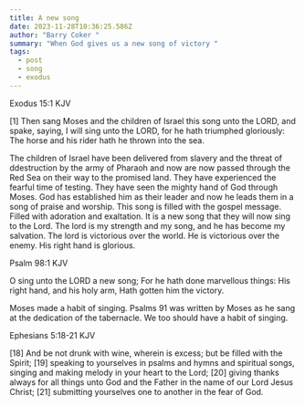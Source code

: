 ```yaml
---
title: A new song
date: 2023-11-28T10:36:25.586Z
author: "Barry Coker "
summary: "When God gives us a new song of victory "
tags:
  - post
  - song
  - exodus
---
```

‭‭Exodus‬ ‭15:1‬ ‭KJV‬‬

\[1] Then sang Moses and the children of Israel this song unto the LORD, and spake, saying, I will sing unto the LORD, for he hath triumphed gloriously: The horse and his rider hath he thrown into the sea. 

The children of Israel have been delivered from slavery and the threat of ddestruction by the army of Pharaoh and now are now passed through the Red Sea on their way to the promised land. They have experienced the fearful time of testing. They have seen the mighty hand of God through Moses. God has established him as their leader and now he leads them in a song of praise and worship. This song is filled with the gospel message. Filled with adoration and exaltation.  It is a new song that they will now sing to the Lord. The lord is my strength and my song, and he has become my salvation. The lord is victorious over the world. He is victorious over the enemy. His right hand is glorious. 

‭‭Psalm‬ ‭98:1‬ ‭KJV‬‬

O sing unto the LORD a new song; For he hath done marvellous things: His right hand, and his holy arm, Hath gotten him the victory.

Moses made a habit of singing.  Psalms 91 was written by Moses as he sang at the dedication of the tabernacle. We too should have a habit of singing. 

‭‭Ephesians‬ ‭5:18‭-‬21‬ ‭KJV‬‬

\[18] And be not drunk with wine, wherein is excess; but be filled with the Spirit; \[19] speaking to yourselves in psalms and hymns and spiritual songs, singing and making melody in your heart to the Lord; \[20] giving thanks always for all things unto God and the Father in the name of our Lord Jesus Christ; \[21] submitting yourselves one to another in the fear of God.